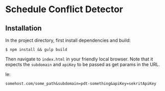# Schedule Conflict Detector

## Installation

In the project directory, first install dependencies and build:

```
$ npm install && gulp build 
```

Then navigate to `index.html` in your friendly local browser. Note that it expects the `subdomain` and `apiKey` to be passed as get params in the URL.

Ie:

```
somehost.com/some_path&subdomain=pdt-something&apiKey=sekritApiKey

```
